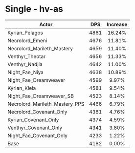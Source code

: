 # Single - hv-as
| Actor | DPS | Increase |
|---|:---:|:---:|
|Kyrian_Pelagos|4861|16.24%|
|Necrolord_Emeni|4676|11.81%|
|Necrolord_Marileth_Mastery|4659|11.40%|
|Venthyr_Theotar|4656|11.33%|
|Venthyr_Nadjia|4642|11.00%|
|Night_Fae_Niya|4638|10.89%|
|Night_Fae_Dreamweaver|4599|9.97%|
|Kyrian_Kleia|4581|9.54%|
|Night_Fae_Dreamweaver_SB|4523|8.14%|
|Necrolord_Marileth_Mastery_PPS|4466|6.79%|
|Necrolord_Covenant_Only|4381|4.76%|
|Kyrian_Covenant_Only|4374|4.59%|
|Venthyr_Covenant_Only|4341|3.80%|
|Night_Fae_Covenant_Only|4233|1.22%|
|Base|4182|0.00%|
